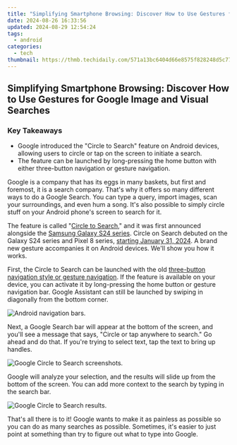 ```yaml
---
title: "Simplifying Smartphone Browsing: Discover How to Use Gestures for Google Image and Visual Searches"
date: 2024-08-26 16:33:56
updated: 2024-08-29 12:54:24
tags:
  - android
categories:
  - tech
thumbnail: https://thmb.techidaily.com/571a13bc6404d66e8575f828248d5c770574159f8a7664c56c7e33516dab19ed.jpg
---
```


## Simplifying Smartphone Browsing: Discover How to Use Gestures for Google Image and Visual Searches

### Key Takeaways

* Google introduced the "Circle to Search" feature on Android devices, allowing users to circle or tap on the screen to initiate a search.
* The feature can be launched by long-pressing the home button with either three-button navigation or gesture navigation.

 Google is a company that has its eggs in many baskets, but first and foremost, it is a search company. That's why it offers so many different ways to do a Google Search. You can type a query, import images, scan your surroundings, and even hum a song. It's also possible to simply circle stuff on your Android phone's screen to search for it.

 The feature is called "[Circle to Search](https://ios-pokemon-go.techidaily.com/will-pokemon-go-ban-the-account-if-you-use-pgsharp-on-apple-iphone-11-pro-drfone-by-drfone-virtual-ios/)," and it was first announced alongside the [Samsung Galaxy S24 series](https://video-content-creator.techidaily.com/new-in-2024-android-video-editors-for-chromebook-top-recommendations/). Circle on Search debuted on the Galaxy S24 series and Pixel 8 series, [starting January 31, 2024](https://blog.google/products/search/google-circle-to-search-android/). A brand new gesture accompanies it on Android devices. We'll show you how it works.

 First, the Circle to Search can be launched with the old [three-button navigation style or gesture navigation](https://some-techniques.techidaily.com/in-2024-innovation-unveiled-the-complete-moto-z2-review/). If the feature is available on your device, you can activate it by long-pressing the home button or gesture navigation bar. Google Assistant can still be launched by swiping in diagonally from the bottom corner.

![Android navigation bars.](https://static1.howtogeekimages.com/wordpress/wp-content/uploads/2024/01/screenshot_20240117-165759.png) 

 Next, a Google Search bar will appear at the bottom of the screen, and you'll see a message that says, "Circle or tap anywhere to search." Go ahead and do that. If you're trying to select text, tap the text to bring up handles.

![Google Circle to Search screenshots.](https://static1.howtogeekimages.com/wordpress/wp-content/uploads/2024/01/screenshot_20240117_122550_google_original.jpg) 

 Google will analyze your selection, and the results will slide up from the bottom of the screen. You can add more context to the search by typing in the search bar.

![Google Circle to Search results.](https://static1.howtogeekimages.com/wordpress/wp-content/uploads/2024/01/screenshot_20240117_122603_google_original.jpg) 

 That's all there is to it! Google wants to make it as painless as possible so you can do as many searches as possible. Sometimes, it's easier to just point at something than try to figure out what to type into Google.

<ins class="adsbygoogle"
     style="display:block"
     data-ad-format="autorelaxed"
     data-ad-client="ca-pub-7571918770474297"
     data-ad-slot="1223367746"></ins>



<ins class="adsbygoogle"
     style="display:block"
     data-ad-client="ca-pub-7571918770474297"
     data-ad-slot="8358498916"
     data-ad-format="auto"
     data-full-width-responsive="true"></ins>
